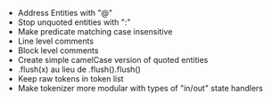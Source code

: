 

- Address Entities with "@"
- Stop unquoted entities with ":"
- Make predicate matching case insensitive
- Line level comments
- Block level comments
- Create simple camelCase version of quoted entities
- .flush(x) au lieu de .flush().flush()
- Keep raw tokens in token list
- Make tokenizer more modular with types of "in/out" state handlers